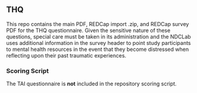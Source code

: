 ## THQ

This repo contains the main PDF, REDCap import .zip, and REDCap survey PDF for the THQ questionnaire.  Given the sensitive nature of these questions, special care must be taken in its administration and the NDCLab uses additional information in the survey header to point study participants to mental health resources in the event that they become distressed when reflecting upon their past traumatic experiences.

### Scoring Script
The TAI questionnaire is **not** included in the repository scoring script.